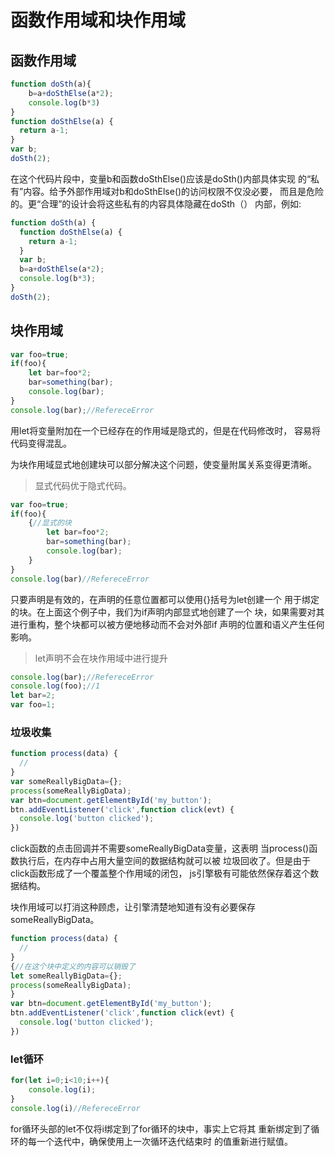 # 函数作用域和块作用域
## 函数作用域
```javascript
function doSth(a){
	b=a+doSthElse(a*2);
	console.log(b*3)
}
function doSthElse(a) {
  return a-1;
}
var b;
doSth(2);
```
在这个代码片段中，变量b和函数doSthElse()应该是doSth()内部具体实现
的“私有”内容。给予外部作用域对b和doSthElse()的访问权限不仅没必要，
而且是危险的。更“合理”的设计会将这些私有的内容具体隐藏在doSth（）
内部，例如:
```javascript
function doSth(a) {
  function doSthElse(a) {
    return a-1;
  }
  var b;
  b=a+doSthElse(a*2);
  console.log(b*3);
}
doSth(2);
```
## 块作用域
```javascript
var foo=true;
if(foo){
	let bar=foo*2;
	bar=something(bar);
	console.log(bar);
}
console.log(bar);//RefereceError
```
用let将变量附加在一个已经存在的作用域是隐式的，但是在代码修改时，
容易将代码变得混乱。

为块作用域显式地创建块可以部分解决这个问题，使变量附属关系变得更清晰。
>显式代码优于隐式代码。

```javascript
var foo=true;
if(foo){
	{//显式的块
		let bar=foo*2;
		bar=something(bar);
		console.log(bar);
	}
}
console.log(bar)//RefereceError
```
只要声明是有效的，在声明的任意位置都可以使用{}括号为let创建一个
用于绑定的块。在上面这个例子中，我们为if声明内部显式地创建了一个
块，如果需要对其进行重构，整个块都可以被方便地移动而不会对外部if
声明的位置和语义产生任何影响。
>let声明不会在块作用域中进行提升
```javascript
console.log(bar);//RefereceError
console.log(foo);//1
let bar=2;
var foo=1;
```
### 垃圾收集
```javascript
function process(data) {
  //
}
var someReallyBigData={};
process(someReallyBigData);
var btn=document.getElementById('my_button');
btn.addEventListener('click',function click(evt) {
  console.log('button clicked');
})
```
click函数的点击回调并不需要someReallyBigData变量，这表明
当process()函数执行后，在内存中占用大量空间的数据结构就可以被
垃圾回收了。但是由于click函数形成了一个覆盖整个作用域的闭包，
js引擎极有可能依然保存着这个数据结构。

块作用域可以打消这种顾虑，让引擎清楚地知道有没有必要保存someReallyBigData。

```javascript
function process(data) {
  //
}
{//在这个块中定义的内容可以销毁了
let someReallyBigData={};	
process(someReallyBigData);
}
var btn=document.getElementById('my_button');
btn.addEventListener('click',function click(evt) {
  console.log('button clicked');
})
```
### let循环
```javascript
for(let i=0;i<10;i++){
	console.log(i);
}
console.log(i)//RefereceError
```
for循环头部的let不仅将i绑定到了for循环的块中，事实上它将其
重新绑定到了循环的每一个迭代中，确保使用上一次循环迭代结束时
的值重新进行赋值。